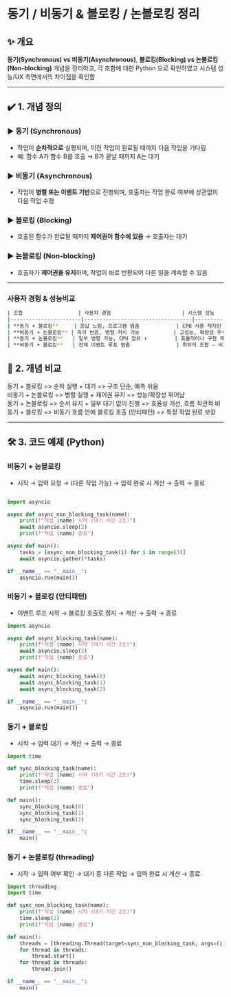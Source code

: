 #  동기 / 비동기 & 블로킹 / 논블로킹 정리

## ✨ 개요

**동기(Synchronous) vs 비동기(Asynchronous)**, **블로킹(Blocking) vs 논블로킹(Non-blocking)** 개념을 정리하고, 각 조합에 대한 Python 으로 확인하였고 시스템 성능/UX 측면에서의 차이점을 확인함

---

## ✔️ 1. 개념 정의

### ▶️ 동기 (Synchronous)
- 작업이 **순차적으로** 실행되며, 이전 작업이 완료될 때까지 다음 작업을 기다림
- 예: 함수 A가 함수 B를 호출 → B가 끝날 때까지 A는 대기

### ▶️ 비동기 (Asynchronous)
- 작업이 **병렬 또는 이벤트 기반**으로 진행되며, 호출자는 작업 완료 여부에 상관없이 다음 작업 수행

### ▶️ 블로킹 (Blocking)
- 호출된 함수가 완료될 때까지 **제어권이 함수에 있음** → 호출자는 대기

### ▶️ 논블로킹 (Non-blocking)
- 호출자가 **제어권을 유지**하며, 작업이 바로 반환되어 다른 일을 계속할 수 있음


----
### 사용자 경헝 & 성능비교

```bash
| 조합                  | 사용자 경험                       | 시스템 성능                                     |
|-----------------------|-----------------------------------|--------------------------------------------------|
| **동기 + 블로킹**     | 응답 느림, 프로그램 멈춤            | CPU 사용 적지만 전체 자원 비효율                  |
| **비동기 + 논블로킹** | 즉각 반응, 병렬 처리 가능           | 고성능, 확장성 우수 (단, 복잡도 ↑)                |
| **동기 + 논블로킹**   | 일부 병렬 가능, CPU 점유 ↑         | 효율적이나 구현 제한 있음                         |
| **비동기 + 블로킹**   | 전체 이벤트 루프 멈춤               | 최악의 조합 – 비효율 및 이벤트 루프 전체 정지 위험 |
```


## 🔁 2. 개념 비교

동기 + 블로킹      =>  순차 실행 + 대기       =>  구조 단순, 예측 쉬움  
비동기 + 논블로킹  => 병렬 실행 + 제어권 유지  =>  성능/확장성 뛰어남  
동기 + 논블로킹    => 순서 유지 + 일부 대기 없이 진행 =>  효율성 개선, 흐름 직관적
비동기 + 블로킹    => 비동기 흐름 안에 블로킹 호출 (안티패턴)   =>   특정 작업 완료 보장   

---

## 🛠️ 3. 코드 예제 (Python)

### 비동기 + 논블로킹
- 시작 → 입력 요청 → (다른 작업 가능) → 입력 완료 시 계산 → 출력 → 종료

```python

import asyncio

async def async_non_blocking_task(name):
    print(f"작업 {name} 시작 (대기 시간 2초)")
    await asyncio.sleep(2)
    print(f"작업 {name} 종료")

async def main():
    tasks = [async_non_blocking_task(i) for i in range(3)]
    await asyncio.gather(*tasks)

if __name__ == "__main__":
    asyncio.run(main())
```
### 비동기 + 블로킹 (안티패턴)
- 이벤트 루프 시작 → 블로킹 호출로 정지 → 계산 → 출력 → 종료

```python
import asyncio

async def async_blocking_task(name):
    print(f"작업 {name} 시작 (대기 시간 2초)")
    await asyncio.sleep(2)
    print(f"작업 {name} 종료")

async def main():
    await async_blocking_task(0)
    await async_blocking_task(1)
    await async_blocking_task(2)

if __name__ == "__main__":
    asyncio.run(main())
```
### 동기 + 블로킹

- 시작 → 입력 대기 → 계산 → 출력 → 종료

```python
import time

def sync_blocking_task(name):
    print(f"작업 {name} 시작 (대기 시간 2초)")
    time.sleep(2)
    print(f"작업 {name} 종료")

def main():
    sync_blocking_task(0)
    sync_blocking_task(1)
    sync_blocking_task(2)

if __name__ == "__main__":
    main()
```

### 동기 + 논블로킹 (threading)
- 시작 → 입력 여부 확인 → 대기 중 다른 작업 → 입력 완료 시 계산 → 종료

```python
import threading
import time

def sync_non_blocking_task(name):
    print(f"작업 {name} 시작 (대기 시간 2초)")
    time.sleep(2)
    print(f"작업 {name} 종료")

def main():
    threads = [threading.Thread(target=sync_non_blocking_task, args=(i,)) for i in range(3)]
    for thread in threads:
        thread.start()
    for thread in threads:
        thread.join()

if __name__ == "__main__":
    main()
```


